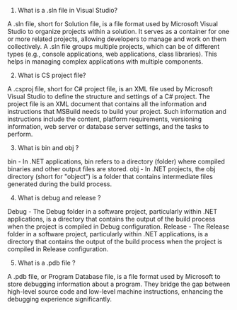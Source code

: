 1. What is a .sln file in Visual Studio?

A .sln file, short for Solution file, is a file format used by Microsoft Visual Studio to organize projects within a solution. It serves as a container for one or more related projects, allowing developers to manage and work on them collectively.
A .sln file groups multiple projects, which can be of different types (e.g., console applications, web applications, class libraries). This helps in managing complex applications with multiple components.

2. What is CS project file?

A .csproj file, short for C# project file, is an XML file used by Microsoft Visual Studio to define the structure and settings of a 	C# project.
The project file is an XML document that contains all the information and instructions that MSBuild needs to build your project. Such information and instructions include the content, platform requirements, versioning information, web server or database server 	settings, and the tasks to perform.

3. What is bin and obj ?

bin - In .NET applications, bin refers to a directory (folder) where compiled binaries and other output files are stored.
obj - In .NET projects, the obj directory (short for "object") is a folder that contains intermediate files generated during the    build process.

4. What is debug and release ?

Debug - The Debug folder in a software project, particularly within .NET applications, is a directory that contains the output of the build process when the project is compiled in Debug configuration.
Release - The Release folder in a software project, particularly within .NET applications, is a directory that contains the output 	of the build process when the project is compiled in Release configuration.

5. What is a .pdb file ?

A .pdb file, or Program Database file, is a file format used by Microsoft to store debugging information about a program.
They bridge the gap between high-level source code and low-level machine instructions, enhancing the debugging experience significantly.